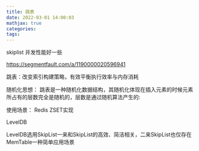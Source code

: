 ```yaml
---
title: 跳表
date: 2022-03-01 14:00:03
mathjax: true
categories:
tags: 
---
```


skiplist 并发性能好一些

https://segmentfault.com/a/1190000020596941

跳表：改变索引构建策略，有效平衡执行效率与内存消耗

随机化思想：
跳表是一种随机化数据结构，其随机化体现在插入元素的时候元素所占有的层数完全是随机的，层数是通过随机算法产生的:

使用场景：
Redis ZSET实现

LevelDB

LevelDB选用SkipList一来和SkipList的高效、简洁相关，二来SkipList也仅存在MemTable一种简单应用场景